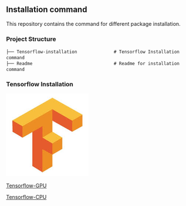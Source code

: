 
##  Installation command 
This repository contains the command for different package installation.

### Project Structure

```
├── Tensorflow-installation	             # Tensorflow Installation command
├── Readme	                             # Readme for installation command

```


### Tensorflow Installation

![alt text](images/tf.jpg)

[Tensorflow-GPU](tensorflow-installation.md)


[Tensorflow-CPU](tensorflow-installation.md)